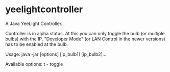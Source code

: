 # yeelightcontroller
A Java YeeLight Controller.

Controller is in alpha status. At this you can only toggle the bulb (or multiple bulbs) with the IP. "Developer Mode" (or LAN Control in the newer versions) has to be enabled at the bulb.

Usage:
java -jar [options] [ip_bulb1] [ip_bulb2]...

Available options:
t - toggle
